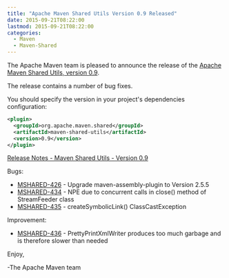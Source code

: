```yaml
---
title: "Apache Maven Shared Utils Version 0.9 Released"
date: 2015-09-21T08:22:00
lastmod: 2015-09-21T08:22:00
categories:
  - Maven
  - Maven-Shared
---
```

The Apache Maven team is pleased to announce the release of the [Apache
Maven Shared Utils, version 0.9](https://maven.apache.org/shared/maven-shared-utils/).

The release contains a number of bug fixes.

You should specify the version in your project's dependencies configuration:

```xml
<plugin>
  <groupId>org.apache.maven.shared</groupId>
  <artifactId>maven-shared-utils</artifactId>
  <version>0.9</version>
</plugin>
```

<!-- more -->

[Release Notes - Maven Shared Utils - Version 0.9](https://issues.apache.org/jira/secure/ReleaseNote.jspa?projectId=12317922&version=12332813)

Bugs:

 * [MSHARED-426](https://issues.apache.org/jira/browse/MSHARED-426) - Upgrade maven-assembly-plugin to Version 2.5.5
 * [MSHARED-434](https://issues.apache.org/jira/browse/MSHARED-434) - NPE due to concurrent calls in close() method of StreamFeeder class
 * [MSHARED-435](https://issues.apache.org/jira/browse/MSHARED-435) - createSymbolicLink() ClassCastException

Improvement:

 * [MSHARED-436](https://issues.apache.org/jira/browse/MSHARED-436) - PrettyPrintXmlWriter produces too much garbage and is therefore slower than needed

Enjoy,

-The Apache Maven team

